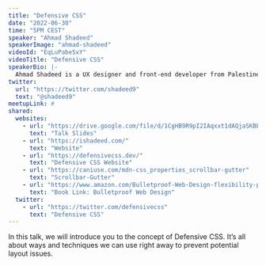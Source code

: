 ```yaml
---
title: "Defensive CSS"
date: "2022-06-30"
time: "5PM CEST"
speaker: "Ahmad Shadeed"
speakerImage: "ahmad-shadeed"
videoId: "EqLuPabeSxY"
videoTitle: "Defensive CSS"
speakerBio: |-
  Ahmad Shadeed is a UX designer and front-end developer from Palestine. He enjoys working on challenging design and front-end development projects. He wrote a book on debugging CSS, writes extensively on CSS, Accessibility, and RTL (right to left) text styling.
twitter:
  url: "https://twitter.com/shadeed9"
  text: "@shadeed9"
meetupLink: #
shared:
  websites:
    - url: "https://drive.google.com/file/d/1CgHB9R9pI2IAqxxt1dAQjaSKBEWqgnBJ/view"
      text: "Talk Slides"
    - url: "https://ishadeed.com/"
      text: "Website"
    - url: "https://defensivecss.dev/"
      text: "Defensive CSS Website"
    - url: "https://caniuse.com/mdn-css_properties_scrollbar-gutter"
      text: "Scrollbar-Gutter"
    - url: "https://www.amazon.com/Bulletproof-Web-Design-flexibility-protecting/dp/0321509021"
      text: "Book Link: Bulletproof Web Design"
  twitter:
    - url: "https://twitter.com/defensivecss"
      text: "Defensive CSS"
---
```


In this talk, we will introduce you to the concept of Defensive CSS. It’s all about ways and techniques we can use right away to prevent potential layout issues.
